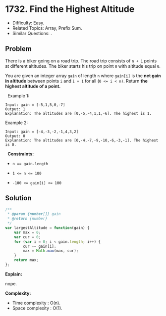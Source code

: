 # 1732. Find the Highest Altitude

- Difficulty: Easy.
- Related Topics: Array, Prefix Sum.
- Similar Questions: .

## Problem

There is a biker going on a road trip. The road trip consists of `n + 1` points at different altitudes. The biker starts his trip on point `0` with altitude equal `0`.

You are given an integer array `gain` of length `n` where `gain[i]` is the **net gain in altitude** between points `i`​​​​​​ and `i + 1` for all (`0 <= i < n)`. Return **the **highest altitude** of a point.**

 
Example 1:

```
Input: gain = [-5,1,5,0,-7]
Output: 1
Explanation: The altitudes are [0,-5,-4,1,1,-6]. The highest is 1.
```

Example 2:

```
Input: gain = [-4,-3,-2,-1,4,3,2]
Output: 0
Explanation: The altitudes are [0,-4,-7,-9,-10,-6,-3,-1]. The highest is 0.
```

 
**Constraints:**


	
- `n == gain.length`
	
- `1 <= n <= 100`
	
- `-100 <= gain[i] <= 100`



## Solution

```javascript
/**
 * @param {number[]} gain
 * @return {number}
 */
var largestAltitude = function(gain) {
    var max = 0;
    var cur = 0;
    for (var i = 0; i < gain.length; i++) {
        cur += gain[i];
        max = Math.max(max, cur);
    }
    return max;
};
```

**Explain:**

nope.

**Complexity:**

* Time complexity : O(n).
* Space complexity : O(1).
